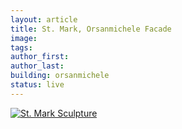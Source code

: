 ```yaml
---
layout: article
title: St. Mark, Orsanmichele Facade
image: 
tags:
author_first:
author_last:
building: orsanmichele
status: live
---
```

<a href="https://sketchfab.com/models/bd677676d5a645b2bcec8f59bdb8e154/embed" title="Redirect to St. Mark Sculpture">
    <img src="/assets/images/mark_orsanmichele.png" alt="St. Mark Sculpture" />

